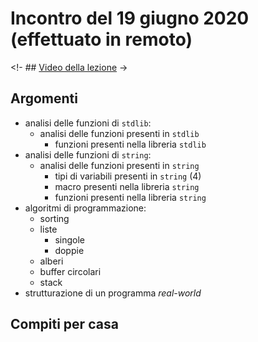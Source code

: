 # Incontro del 19 giugno 2020 (effettuato in remoto)

<!- ## [Video della lezione]() ->

## Argomenti

* analisi delle funzioni di `stdlib`:
  * analisi delle funzioni presenti in `stdlib`
    * funzioni presenti nella libreria `stdlib`
* analisi delle funzioni di `string`:
  * analisi delle funzioni presenti in `string`
    * tipi di variabili presenti in `string` (4)
    * macro presenti nella libreria `string`
    * funzioni presenti nella libreria `string`
* algoritmi di programmazione:
  * sorting
  * liste
    * singole
    * doppie
  * alberi
  * buffer circolari
  * stack
* strutturazione di un programma *real-world*

## Compiti per casa
